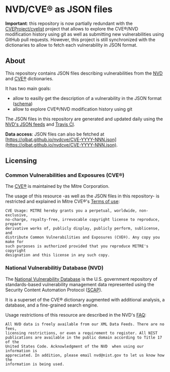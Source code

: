 # NVD/CVE® as JSON files
__Important__: this repository is now partially redundant with the [CVEProject/cvelist](https://github.com/CVEProject/cvelist) project that allows to explore the CVE®/NVD modification history using git as well as submitting new vulnerabilities using GitHub pull requests. However, this project is still synchronized with the dictionaries to allow to fetch each vulnerability in JSON format.

## About
This repository contains JSON files describing vulnerabilities from the [NVD](https://nvd.nist.gov/general/faq) and [CVE®](https://cve.mitre.org/about/faqs.html) dictionaries.

It has two main goals:
- allow to easilly get the description of a vulnerability in the JSON format ([schema](https://scap.nist.gov/schema/nvd/feed/0.1/nvd_cve_feed_json_0.1_beta.schema))
- allow to explore CVE®/NVD modification history using git

The JSON files in this repository are generated and updated daily using the [NVD's JSON feeds](https://nvd.nist.gov/vuln/data-feeds) and [Travis CI](https://docs.travis-ci.com/user/cron-jobs/).

__Data access__: JSON files can also be fetched at [https://olbat.github.io/nvdcve/CVE-YYYY-NNN.json](https://olbat.github.io/nvdcve/CVE-YYYY-NNN.json).


## Licensing
### Common Vulnerabilities and Exposures (CVE®)
The [CVE®](https://cve.mitre.org/) is maintained by the Mitre Corporation.

The usage of this resource -as well as the JSON files in this repository- is restricted and explained in Mitre CVE®'s [Terms of use](https://cve.mitre.org/about/termsofuse.html):
```
CVE Usage: MITRE hereby grants you a perpetual, worldwide, non-exclusive,
no-charge, royalty-free, irrevocable copyright license to reproduce, prepare
derivative works of, publicly display, publicly perform, sublicense, and
distribute Common Vulnerabilities and Exposures (CVE®). Any copy you make for
such purposes is authorized provided that you reproduce MITRE's copyright
designation and this license in any such copy.
```

### National Vulnerabilitiy Database (NVD)
The [National Vulnerability Database](https://nvd.nist.gov/) is the U.S. government repository of standards-based vulnerability management data represented using the Security Content Automation Protocol ([SCAP](https://en.wikipedia.org/wiki/Security_Content_Automation_Protocol)).

It is a superset of the CVE® dictionary augmented with additional analysis, a database, and a fine-grained search engine.

Usage restrictions of this resource are described in the NVD's [FAQ](https://nvd.nist.gov/general/faq#1f2488ea-0492-45a7-ae5b-ad29bc31dd05):
```
All NVD data is freely available from our XML Data Feeds. There are no fees,
licensing restrictions, or even a requirement to register. All NIST
publications are available in the public domain according to Title 17 of the
United States Code. Acknowledgment of the NVD  when using our information is
appreciated. In addition, please email nvd@nist.gov to let us know how the
information is being used.
```
